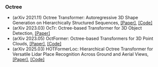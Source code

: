 ### Octree
- (arXiv 2021.11) Octree Transformer: Autoregressive 3D Shape Generation on Hierarchically Structured Sequences, [[Paper]](https://arxiv.org/pdf/2111.12480.pdf), [[Code]](https://github.com/orrzohar/PROB)
- (arXiv 2023.03) OcTr: Octree-based Transformer for 3D Object Detection, [[Paper]](https://arxiv.org/pdf/2303.12621.pdf)
- (arXiv 2023.05) OctFormer: Octree-based Transformers for 3D Point Clouds, [[Paper]](https://arxiv.org/pdf/2305.03045.pdf), [[Code]](https://wang-ps.github.io/octformer)
- (arXiv 2025.03) HOTFormerLoc: Hierarchical Octree Transformer for Versatile Lidar Place Recognition Across Ground and Aerial Views, [[Paper]](https://arxiv.org/pdf/2503.08140.pdf), [[Code]](https://csiro-robotics.github.io/HOTFormerLoc)
